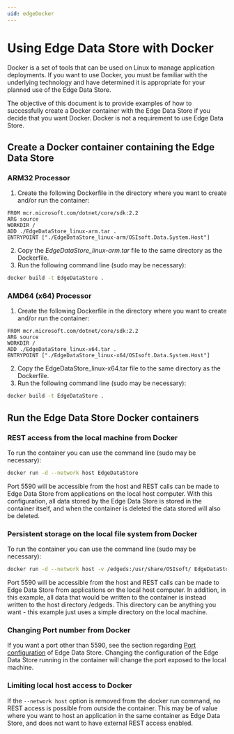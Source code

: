 ```yaml
---
uid: edgeDocker
---
```


# Using Edge Data Store with Docker

Docker is a set of tools that can be used on Linux to manage application deployments. If you want to use Docker, you must be familiar with the underlying technology and have determined it is appropriate for your planned use of the Edge Data Store.

The objective of this document is to provide examples of how to successfully create a Docker container with the Edge Data Store if you decide that you want Docker. Docker is not a requirement to use Edge Data Store.

## Create a Docker container containing the Edge Data Store

### ARM32 Processor

1. Create the following Dockerfile in the directory where you want to create and/or run the container:

```docker
FROM mcr.microsoft.com/dotnet/core/sdk:2.2
ARG source
WORKDIR /
ADD ./EdgeDataStore_linux-arm.tar .
ENTRYPOINT ["./EdgeDataStore_linux-arm/OSIsoft.Data.System.Host"]
```

2. Copy the _EdgeDataStore_linux-arm.tar_ file to the same directory as the Dockerfile.
3. Run the following command line (sudo may be necessary):

```bash
docker build -t EdgeDataStore .
```

### AMD64 (x64) Processor

1. Create the following Dockerfile in the directory where you want to create and/or run the container:

```docker
FROM mcr.microsoft.com/dotnet/core/sdk:2.2
ARG source
WORKDIR /
ADD ./EdgeDataStore_linux-x64.tar .
ENTRYPOINT ["./EdgeDataStore_linux-x64/OSIsoft.Data.System.Host"]
```

2. Copy the EdgeDataStore_linux-x64.tar file to the same directory as the Dockerfile.
3. Run the following command line (sudo may be necessary):

```bash
docker build -t EdgeDataStore .
```

## Run the Edge Data Store Docker containers

### REST access from the local machine from Docker

To run the container you can use the command line (sudo may be necessary):

```bash
docker run -d --network host EdgeDataStore
```

Port 5590 will be accessible from the host and REST calls can be made to Edge Data Store from applications on the local host computer. With this configuration, all data stored by the Edge Data Store is stored in the container itself, and when the container is deleted the data stored will also be deleted.

### Persistent storage on the local file system from Docker

To run the container you can use the command line (sudo may be necessary):

```bash
docker run -d --network host -v /edgeds:/usr/share/OSIsoft/ EdgeDataStore
```

Port 5590 will be accessible from the host and REST calls can be made to Edge Data Store from applications on the local host computer. In addition, in this example, all data that would be written to the container is instead written to the host directory /edgeds. This directory can be anything you want - this example just uses a simple directory on the local machine.

### Changing Port number from Docker

If you want a port other than 5590, see the section regarding [Port configuration](#EdgeDataStoreConfiguration) of Edge Data Store. Changing the configuration of the Edge Data Store running in the container will change the port exposed to the local machine.

### Limiting local host access to Docker

If the `--network host` option is removed from the docker run command, no REST access is possible from outside the container. This may be of value where you want to host an application in the same container as Edge Data Store, and does not want to have external REST access enabled.

